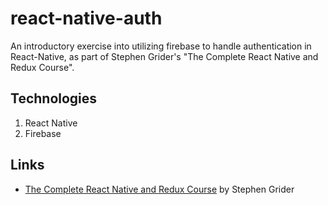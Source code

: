 # react-native-auth

An introductory exercise into utilizing firebase to handle authentication in React-Native, as part of Stephen Grider's "The Complete React Native and Redux Course".

## Technologies
1. React Native
2. Firebase

## Links
* [The Complete React Native and Redux Course](https://www.udemy.com/the-complete-react-native-and-redux-course/) by Stephen Grider
